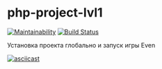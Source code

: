 # php-project-lvl1
[![Maintainability](https://api.codeclimate.com/v1/badges/89419c10c543b03498b9/maintainability)](https://codeclimate.com/github/Cabyca/php-project-lvl1/maintainability)
[![Build Status](https://travis-ci.org/Cabyca/php-project-lvl1.svg?branch=master)](https://travis-ci.org/Cabyca/php-project-lvl1)

Установка проекта глобально и запуск игры Even

[![asciicast](https://asciinema.org/a/0qtIBl5DyAIj4SeUXi7oSo64H.svg)](https://asciinema.org/a/0qtIBl5DyAIj4SeUXi7oSo64H)
